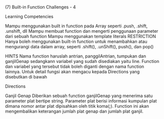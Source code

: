 (7) Built-in Function Challenges - 4

Learning Competencies

Mampu menggunakan built in function pada Array seperti .push, .shift, .unshift, dll Mampu membuat function dan mengerti penggunaan parameter dari sebuah function Mampu menggunakan template literals
RESTRICTION
Hanya boleh menggunakan built-in function untuk menambahkan atau mengurangi data dalam array, seperti .shift(), .unShift(), push(), dan pop()

HINTS
Nama function haruslah antrian, panggilAntrian, tumpukan dan ganjilGenap sedangkann variabel yang sudah disediakan yaitu line. Function dan variabel yang tersebut tidak boleh diganti dengan nama function lainnya. Untuk detail fungsi akan mengacu kepada Directions yang disebutkan di bawah

Directions

Ganjil Genap
Diberikan sebuah function ganjilGenap yang menerima satu parameter plat bertipe string. Parameter plat berisi informasi kumpulan plat dimana nomor antar plat dipisahkan oleh titik koma(;).
Function ini akan mengembalikan keterangan jumlah plat genap dan jumlah plat ganjil.